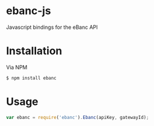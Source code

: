 ebanc-js
========

Javascript bindings for the eBanc API

# Installation

Via NPM
```js
$ npm install ebanc
```

# Usage
```js
var ebanc = require('ebanc').Ebanc(apiKey, gatewayId);
```


